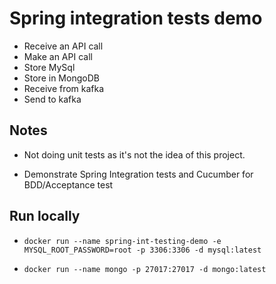 # Spring integration tests demo

- Receive an API call
- Make an API call
- Store MySql
- Store in MongoDB
- Receive from kafka
- Send to kafka

## Notes

- Not doing unit tests as it's not the idea of this project.
  
- Demonstrate Spring Integration tests and Cucumber for BDD/Acceptance test

## Run locally

- `docker run --name spring-int-testing-demo -e MYSQL_ROOT_PASSWORD=root -p 3306:3306 -d mysql:latest`
  
- `docker run --name mongo -p 27017:27017 -d mongo:latest`
